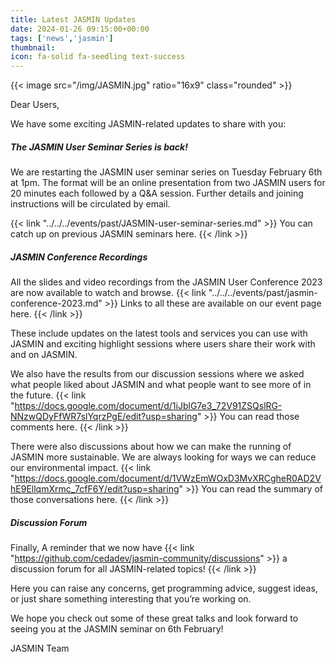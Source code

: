 ```yaml
---
title: Latest JASMIN Updates
date: 2024-01-26 09:15:00+00:00
tags: ['news','jasmin']
thumbnail: 
icon: fa-solid fa-seedling text-success
---
```


{{< image src="/img/JASMIN.jpg" ratio="16x9" class="rounded" >}}

Dear Users,

We have some exciting JASMIN-related updates to share with you:

##### The JASMIN User Seminar Series is back!

We are restarting the JASMIN user seminar  series on Tuesday February 6th at 1pm. The format will be an online presentation from two JASMIN users for 20 minutes each followed by a Q&A session. Further details and joining instructions will be circulated by email.

{{< link "../../../events/past/JASMIN-user-seminar-series.md" >}} You can catch up on previous JASMIN seminars here. {{< /link >}}

##### JASMIN Conference Recordings

All the slides and video recordings from the JASMIN User Conference 2023 are now available to watch and browse. {{< link "../../../events/past/jasmin-conference-2023.md" >}} Links to all these are available on our event page here. {{< /link >}}

These include updates on the latest tools and services you can use with JASMIN and exciting highlight sessions where users share their work with and on JASMIN.

We also have the results from our discussion sessions where we asked what people liked about JASMIN and what people want to see more of in the future. {{< link "https://docs.google.com/document/d/1iJblG7e3_72V91ZSQslRG-NNzwQDyFfWR7slYqrzPgE/edit?usp=sharing" >}} You can read those comments here. {{< /link >}}

There were also discussions about how we can make the running of JASMIN more sustainable. We are always looking for ways we can reduce our environmental impact. {{< link "https://docs.google.com/document/d/1VWzEmWOxD3MvXRCgheR0AD2VhE9EllqmXrmc_7cfF6Y/edit?usp=sharing" >}}
You can read the summary of those conversations here. {{< /link >}}

##### Discussion Forum

Finally, A reminder that we now have {{< link "https://github.com/cedadev/jasmin-community/discussions" >}} a discussion forum for all JASMIN-related topics! {{< /link >}}

Here you can raise any concerns, get programming advice, suggest ideas, or just share something interesting that you’re working on.

We hope you check out some of these great talks and look forward to seeing you at the JASMIN seminar on 6th February!

JASMIN Team
